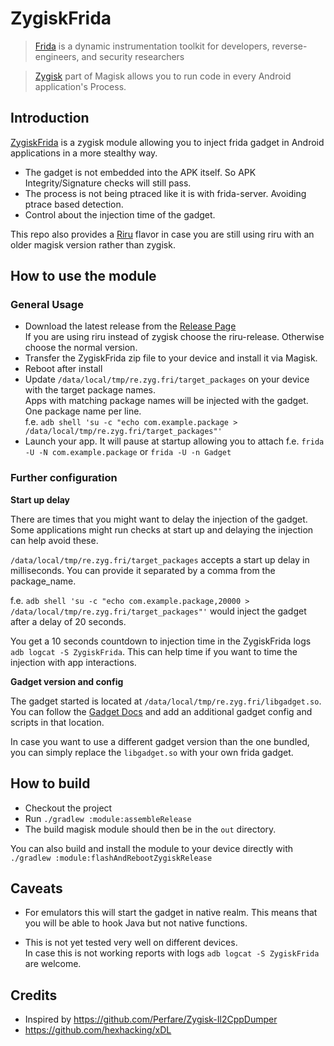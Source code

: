 # ZygiskFrida

> [Frida](https://frida.re) is a dynamic instrumentation toolkit for developers, reverse-engineers, and security researchers

> [Zygisk](https://github.com/topjohnwu/Magisk) part of Magisk allows you to run code in every Android application's Process.


## Introduction

[ZygiskFrida](README.md) is a zygisk module allowing you to inject frida gadget in Android applications in a
more stealthy way.

- The gadget is not embedded into the APK itself. So APK Integrity/Signature checks will still pass.
- The process is not being ptraced like it is with frida-server. Avoiding ptrace based detection.
- Control about the injection time of the gadget.

This repo also provides a [Riru](https://github.com/RikkaApps/Riru) flavor in case you are still
using riru with an older magisk version rather than zygisk.

## How to use the module

### General Usage
- Download the latest release from the [Release Page](https://github.com/lico-n/ZygiskFrida/releases)\
  If you are using riru instead of zygisk choose the riru-release. Otherwise choose the normal version.
- Transfer the ZygiskFrida zip file to your device and install it via Magisk.
- Reboot after install
- Update `/data/local/tmp/re.zyg.fri/target_packages` on your device with the target package names.\
  Apps with matching package names will be injected with the gadget. One package name per line.\
  f.e. `adb shell 'su -c "echo com.example.package > /data/local/tmp/re.zyg.fri/target_packages"'`
- Launch your app. It will pause at startup allowing you to attach
  f.e. `frida -U -N com.example.package` or `frida -U -n Gadget`

### Further configuration

**Start up delay**

There are times that you might want to delay the injection of the gadget. Some applications
might run checks at start up and delaying the injection can help avoid these.

`/data/local/tmp/re.zyg.fri/target_packages` accepts a start up delay in milliseconds.
You can provide it separated by a comma from the package_name.

f.e. `adb shell 'su -c "echo com.example.package,20000 > /data/local/tmp/re.zyg.fri/target_packages"'`
would inject the gadget after a delay of 20 seconds.

You get a 10 seconds countdown to injection time in the ZygiskFrida logs `adb logcat -S ZygiskFrida`.
This can help time if you want to time the injection with app interactions. 

**Gadget version and config**

The gadget started is located at `/data/local/tmp/re.zyg.fri/libgadget.so`.\
You can follow the [Gadget Docs](https://frida.re/docs/gadget/) and add an additional
gadget config and scripts in that location.

In case you want to use a different gadget version than the one bundled, you can simply
replace the `libgadget.so` with your own frida gadget.

## How to build

- Checkout the project
- Run `./gradlew :module:assembleRelease`
- The build magisk module should then be in the `out` directory.

You can also build and install the module to your device directly with `./gradlew :module:flashAndRebootZygiskRelease`

## Caveats

- For emulators this will start the gadget in native realm. This means that you will be able to hook Java but not native functions.

- This is not yet tested very well on different devices.\
  In case this is not working reports with logs `adb logcat -S ZygiskFrida` are welcome.


## Credits

- Inspired by https://github.com/Perfare/Zygisk-Il2CppDumper
- https://github.com/hexhacking/xDL


